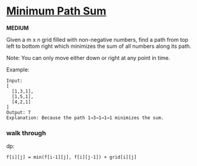 # [Minimum Path Sum](https://leetcode.com/problems/minimum-path-sum/)

**MEDIUM**


Given a m x n grid filled with non-negative numbers, find a path from top left to bottom right which minimizes the sum of all numbers along its path.

Note: You can only move either down or right at any point in time.

Example:
```
Input:
[
  [1,3,1],
  [1,5,1],
  [4,2,1]
]
Output: 7
Explanation: Because the path 1→3→1→1→1 minimizes the sum.
```

### walk through

dp:
```
f[i][j] = min(f[i-1][j], f[i][j-1]) + grid[i][j]
```